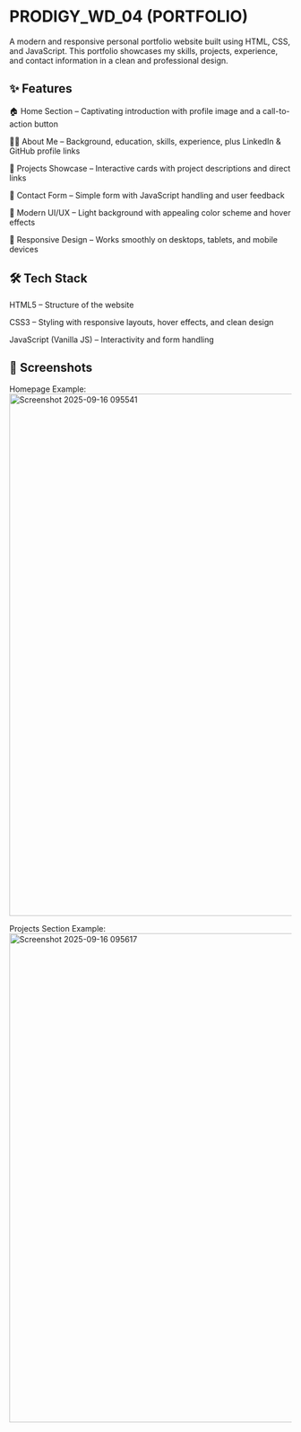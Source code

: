 # PRODIGY_WD_04 (PORTFOLIO)
A modern and responsive personal portfolio website built using HTML, CSS, and JavaScript. This portfolio showcases my skills, projects, experience, and contact information in a clean and professional design.

## ✨ Features

🏠 Home Section – Captivating introduction with profile image and a call-to-action button

👨‍💻 About Me – Background, education, skills, experience, plus LinkedIn & GitHub profile links

📂 Projects Showcase – Interactive cards with project descriptions and direct links

📩 Contact Form – Simple form with JavaScript handling and user feedback

🎨 Modern UI/UX – Light background with appealing color scheme and hover effects

📱 Responsive Design – Works smoothly on desktops, tablets, and mobile devices

## 🛠️ Tech Stack

HTML5 – Structure of the website

CSS3 – Styling with responsive layouts, hover effects, and clean design

JavaScript (Vanilla JS) – Interactivity and form handling

## 📸 Screenshots

Homepage Example:<img width="1831" height="930" alt="Screenshot 2025-09-16 095541" src="https://github.com/user-attachments/assets/aa1e6614-938c-42b3-b739-edb0e221878a" />


Projects Section Example:<img width="1859" height="871" alt="Screenshot 2025-09-16 095617" src="https://github.com/user-attachments/assets/1242d687-2e2d-4584-9c6f-82b6e9431771" />



